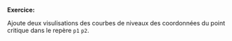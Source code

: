 **Exercice:**

Ajoute deux visulisations des courbes de niveaux des coordonnées du point critique dans le repère `p1` `p2`.
